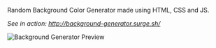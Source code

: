 Random Background Color Generator made using HTML, CSS and JS.

*See in action:  http://background-generator.surge.sh/*

![Background Generator Preview](Gradient_Background_Preview.gif)



